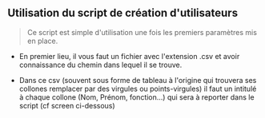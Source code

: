 
## Utilisation du script de création d'utilisateurs

> Ce script est simple d'utilisation une fois les premiers paramètres mis en place. 


 - En premier lieu, il vous faut un fichier avec l'extension .csv et avoir connaissance du chemin dans lequel il se trouve.

 - Dans ce csv (souvent sous forme de tableau à l'origine qui trouvera ses collones remplacer par des virgules ou points-virgules) il faut un intitulé à chaque collone (Nom, Prénom, fonction...) qui sera à reporter dans le script (cf screen ci-dessous)


